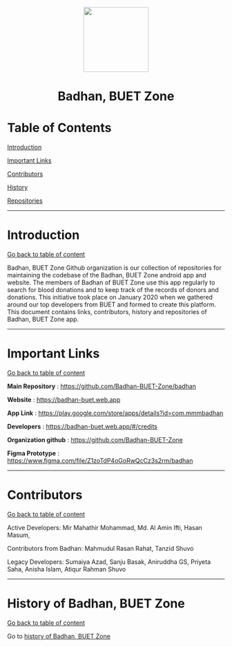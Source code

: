 <div align="center">
  <img width="150" height="150" src="https://avatars.githubusercontent.com/u/97539569?s=400&u=f1ac0cacd5472ad3c020c7bff11c13727c3861d6&v=4"/>
  <h1>Badhan, BUET Zone</h1>
</div>
<a name="tableofcontent"/>

# Table of Contents

[Introduction](#introduction)

[Important Links](#links)  

[Contributors](#contributors)    

[History](#history)

[Repositories](#repositories)
<hr>

<a name="introduction"/>

# Introduction

[Go back to table of content](#tableofcontent)

Badhan, BUET Zone Github organization is our collection of repositories for maintaining the codebase of the Badhan, BUET Zone android app and website. The members of Badhan of BUET Zone use this app regularly to search for blood donations and to keep track of the records of donors and donations. This initiative took place on January 2020 when we gathered around our top developers from BUET and formed to create this platform. This document contains links, contributors, history and repositories of Badhan, BUET Zone app.
<hr>

<a name="links"/>

# Important Links

[Go back to table of content](#tableofcontent)

**Main Repository** : https://github.com/Badhan-BUET-Zone/badhan

**Website** : https://badhan-buet.web.app

**App Link** : https://play.google.com/store/apps/details?id=com.mmmbadhan

**Developers** : https://badhan-buet.web.app/#/credits

**Organization github** : https://github.com/Badhan-BUET-Zone

**Figma Prototype** : https://www.figma.com/file/Z1zoTdP4oGoRwQcCz3s2rm/badhan

<hr>

<a name="contributors"/>

# Contributors

[Go back to table of content](#tableofcontent)

Active Developers: Mir Mahathir Mohammad, Md. Al Amin Ifti, Hasan Masum, 

Contributors from Badhan: Mahmudul Rasan Rahat, Tanzid Shuvo

Legacy Developers: Sumaiya Azad, Sanju Basak, Aniruddha GS, Priyeta Saha, Anisha Islam, Atiqur Rahman Shuvo
<hr>

<a name="history"/>

# History of Badhan, BUET Zone

[Go back to table of content](#tableofcontent)

Go to [history of Badhan, BUET Zone](https://github.com/Badhan-BUET-Zone/badhan-web#description)
